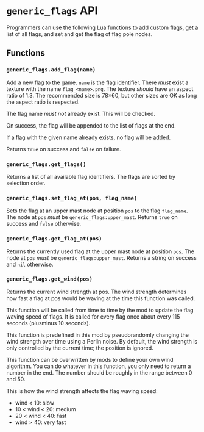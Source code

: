 # `generic_flags` API

Programmers can use the following Lua functions to add custom flags,
get a list of all flags, and set and get the flag of flag pole nodes.

## Functions

### `generic_flags.add_flag(name)`

Add a new flag to the game. `name` is the flag identifier.
There *must* exist a texture with the name `flag_<name>.png`.
The texture *should* have an aspect ratio of 1.3.
The recommended size is 78×60, but other sizes are OK
as long the aspect ratio is respected.

The flag name *must not* already exist. This will be checked.

On success, the flag will be appended to the list of flags at the end.

If a flag with the given name already exists, no flag will be
added.

Returns `true` on success and `false` on failure.

### `generic_flags.get_flags()`

Returns a list of all available flag identifiers. The flags
are sorted by selection order.

### `generic_flags.set_flag_at(pos, flag_name)`

Sets the flag at an upper mast node at position `pos` to the flag `flag_name`.
The node at `pos` *must* be `generic_flags:upper_mast`.
Returns `true` on success and `false` otherwise.

### `generic_flags.get_flag_at(pos)`

Returns the currently used flag at the upper mast node at position `pos`.
The node at `pos` *must* be `generic_flags:upper_mast`.
Returns a string on success and `nil` otherwise.

### `generic_flags.get_wind(pos)`

Returns the current wind strength at pos. The wind strength determines how
fast a flag at pos would be waving at the time this function was called.

This function will be called from time to time by the mod to update
the flag waving speed of flags. It is called for every flag once about
every 115 seconds (plusminus 10 seconds).

This function is predefined in this mod by pseudorandomly changing the wind
strength over time using a Perlin noise. By default, the wind strength is
only controlled by the current time; the position is ignored.

This function can be overwritten by mods to define your own wind algorithm.
You can do whatever in this function, you only need to return a number in
the end. The number should be roughly in the range between 0 and 50.

This is how the wind strength affects the flag waving speed:

* wind < 10: slow
* 10 < wind < 20: medium
* 20 < wind < 40: fast
* wind > 40: very fast
